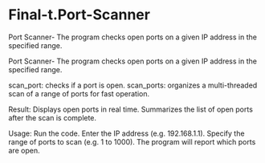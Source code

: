 # Final-t.Port-Scanner
Port Scanner- The program checks open ports on a given IP address in the specified range.

Port Scanner- The program checks open ports on a given IP address in the specified range.

scan_port: checks if a port is open. scan_ports: organizes a multi-threaded scan of a range of ports for fast operation.

Result: Displays open ports in real time. Summarizes the list of open ports after the scan is complete.

Usage: Run the code. Enter the IP address (e.g. 192.168.1.1). Specify the range of ports to scan (e.g. 1 to 1000). The program will report which ports are open.

